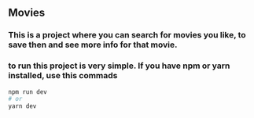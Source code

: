 ## Movies

### This is a project where you can search for movies you like, to save then and see more info for that movie.

### to run this project is very simple. If you have npm or yarn installed, use this commads

```bash
npm run dev
# or
yarn dev
```

